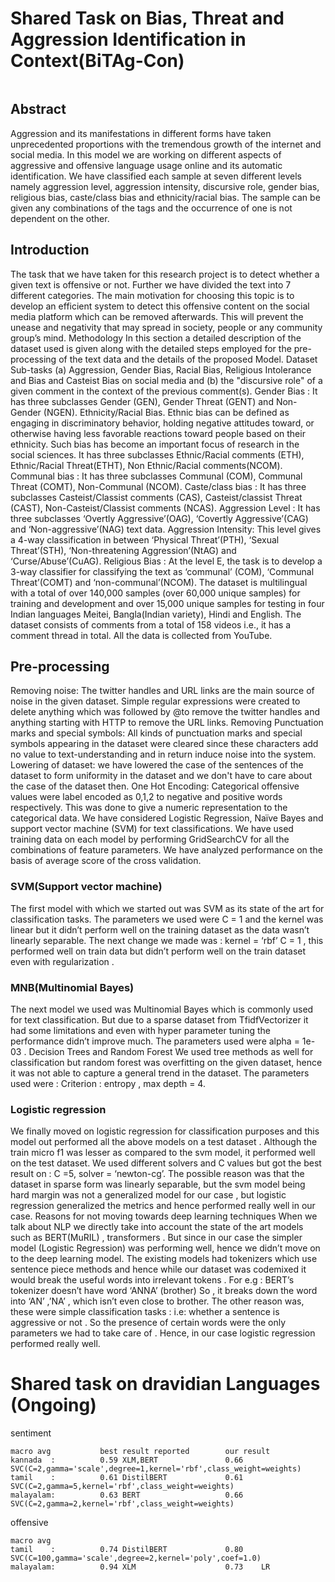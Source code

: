 # Shared Task on Bias, Threat and Aggression Identification in Context(BiTAg-Con)

![]()
## Abstract
Aggression and its manifestations in different forms have taken unprecedented proportions with the tremendous growth of the internet and social media. In this model we are working on different aspects of aggressive and offensive language usage online and its automatic identification. We have classified each sample at seven different levels namely aggression level, aggression intensity, discursive role, gender bias, religious bias, caste/class bias and ethnicity/racial bias. The sample can be given any combinations of the tags and the occurrence of one is not dependent on the other.



## Introduction

The task that we have taken for this research project is to detect whether a given text is offensive or not. Further we have divided the text into 7 different categories. The main motivation for choosing this topic is to develop an efficient system to detect this offensive content on the social media platform which can be removed afterwards. This will prevent  the unease and negativity that may spread in society, people or any community group’s mind. 
Methodology
In this section a detailed description of the dataset used is given along with the detailed steps employed for the pre-processing of the text data and the details of the proposed Model. 
Dataset 
Sub-tasks
(a) Aggression, Gender Bias, Racial Bias, Religious Intolerance and Bias and Casteist Bias on social media and (b) the "discursive role" of a given comment in the context of the previous comment(s).
Gender Bias : It has three subclasses Gender (GEN), Gender Threat (GENT) and Non-Gender (NGEN).
 Ethnicity/Racial Bias. Ethnic bias can be defined as engaging in discriminatory behavior, holding negative attitudes toward, or otherwise having less favorable reactions toward people based on their ethnicity. Such bias has become an important focus of research in the social sciences. It has three subclasses Ethnic/Racial comments (ETH), Ethnic/Racial Threat(ETHT), Non Ethnic/Racial comments(NCOM). 
Communal bias :  It has three subclasses Communal (COM), Communal Threat (COMT), Non-Communal (NCOM).
Caste/class bias :  It has three subclasses Casteist/Classist comments (CAS), Casteist/classist Threat (CAST), Non-Casteist/Classist comments (NCAS).
Aggression Level : It has three subclasses ‘Overtly Aggressive’(OAG), ‘Covertly Aggressive’(CAG) and ‘Non-aggressive’(NAG) text data.
Aggression Intensity: This level gives a 4-way classification in between ‘Physical Threat’(PTH), ‘Sexual Threat’(STH), ‘Non-threatening Aggression’(NtAG) and ‘Curse/Abuse’(CuAG).
Religious Bias : At the level E, the task is to develop a 3-way classifier for classifying the text as ‘communal’ (COM), ‘Communal Threat’(COMT) and ‘non-communal’(NCOM).
The dataset is multilingual with a total of over 140,000 samples (over 60,000 unique samples) for training and development and over 15,000 unique samples for testing in four Indian languages Meitei, Bangla(Indian variety), Hindi and English. The dataset consists of comments from a total of 158 videos i.e., it has a comment thread in total.
All the data is collected from YouTube.

## Pre-processing
Removing noise: The twitter handles and URL links are the main source of noise in the given dataset. Simple regular expressions were created to delete anything which was followed by @to remove the twitter handles and anything starting with HTTP to remove the URL links.
Removing Punctuation marks and special symbols: All kinds of punctuation marks and special symbols appearing in the dataset were cleared since these characters add no value to text-understanding and in return induce noise into the system.
Lowering of dataset: we have lowered the case of the sentences of the dataset to form uniformity in the dataset and we don't have to care about the case of the dataset then.
One Hot Encoding: Categorical offensive values were label encoded as 0,1,2 to negative and positive words respectively. This was done to give a numeric representation to the categorical data.
We have considered Logistic Regression, Naïve Bayes and support vector machine (SVM) for text classifications. We have used training data on each model by performing GridSearchCV for all the combinations of feature parameters. We have analyzed performance on the basis of average score of the cross validation.
![]()

### SVM(Support vector machine) 
The first model with which we started out was SVM as its state of the art for classification tasks. The parameters we used were 
C = 1 and the kernel was linear but it didn’t perform well on the training dataset as the data wasn’t linearly separable. 
The next change we made was : kernel = ‘rbf’  C = 1 , this performed well on train data but didn’t perform well on the train dataset even with regularization .
### MNB(Multinomial Bayes)
The next model we used was Multinomial Bayes which is commonly used for text classification. But due to a sparse dataset from TfidfVectorizer it had some limitations and even with hyper parameter tuning the performance didn’t improve much. 
The parameters used were  alpha = 1e-03 . 
Decision Trees and Random Forest
We used tree methods as well for classification but random forest was overfitting on the given dataset, hence it was not able to capture a general trend in the dataset. 
The parameters used were : 
Criterion : entropy , max depth = 4. 
### Logistic regression
We finally moved on logistic regression for classification purposes and this model out performed all the above models on a test dataset . 
Although the train micro f1 was lesser as compared to the svm model, it performed well on the test dataset. 
We used different solvers and C values but got the best result on : C =5, solver = ‘newton-cg’.
The possible reason was that the dataset in sparse form was linearly separable, but the svm model being hard margin was not a generalized model for our case , but logistic regression generalized the metrics and hence performed really well in our case. 
Reasons for not moving towards deep learning techniques
When we talk about NLP we directly take into account the state of the art models such as BERT(MuRIL) , transformers . But since in our case the simpler model (Logistic Regression) was performing well, hence we didn’t move on to the deep learning model. 
The existing models had tokenizers which use sentence piece methods and hence while our dataset was codemixed it would break the useful words into irrelevant tokens . 
For e.g : BERT’s tokenizer doesn’t have word ‘ANNA’ (brother)
So , it breaks down the word into ‘AN’ ,’NA’ , which isn’t even close to brother. 
The other reason was, these were simple classification tasks : i.e: whether a sentence is aggressive or not . 
So the presence of certain words were the only parameters we had to take care of . 
Hence, in our case logistic regression performed really well. 

# Shared task on dravidian Languages (Ongoing)

sentiment
```
macro avg			best result reported		our result
kannada  :	        0.59 XLM,BERT               0.66    SVC(C=2,gamma='scale',degree=1,kernel='rbf',class_weight=weights)
tamil	 :          0.61 DistilBERT             0.61    SVC(C=2,gamma=5,kernel='rbf',class_weight=weights)
malayalam:	        0.63 BERT 					0.66	SVC(C=2,gamma=2,kernel='rbf',class_weight=weights)
```

offensive 
```
macro avg
tamil    :			0.74 DistilBERT             0.80    SVC(C=100,gamma='scale',degree=2,kernel='poly',coef=1.0)
malayalam:          0.94 XLM					0.73	LR
````
